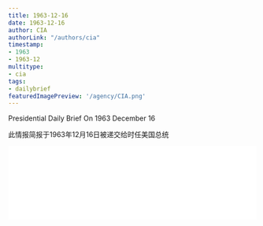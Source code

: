 ```yaml
---
title: 1963-12-16
date: 1963-12-16
author: CIA 
authorLink: "/authors/cia"
timestamp: 
- 1963
- 1963-12
multitype: 
- cia
tags: 
- dailybrief
featuredImagePreview: '/agency/CIA.png'
---
```



Presidential Daily Brief On 1963 December 16

此情报简报于1963年12月16日被递交给时任美国总统

<!--more-->





<div id="over" style="width:100%; overflow:hidden"> <iframe id="sFrame" name="sFrame" frameborder="no" border="0"  allowfullscreen marginwidth="0" scrolling="no" src = " /CIA/1963-12-16.html "  style = " position:absulute; width: 806px; top: 300;" > </iframe> </div>